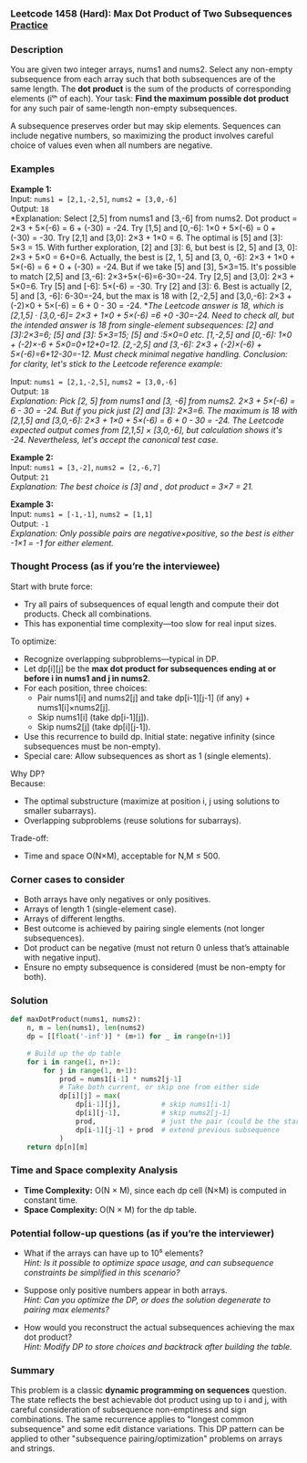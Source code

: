 ### Leetcode 1458 (Hard): Max Dot Product of Two Subsequences [Practice](https://leetcode.com/problems/max-dot-product-of-two-subsequences)

### Description  
You are given two integer arrays, nums1 and nums2. Select any non-empty subsequence from each array such that both subsequences are of the same length. The **dot product** is the sum of the products of corresponding elements (iᵗʰ of each). Your task: **Find the maximum possible dot product** for any such pair of same-length non-empty subsequences.

A subsequence preserves order but may skip elements. Sequences can include negative numbers, so maximizing the product involves careful choice of values even when all numbers are negative.

### Examples  

**Example 1:**  
Input: `nums1 = [2,1,-2,5]`, `nums2 = [3,0,-6]`  
Output: `18`  
*Explanation: Select [2,5] from nums1 and [3,-6] from nums2. Dot product = 2×3 + 5×(-6) = 6 + (-30) = -24. Try [1,5] and [0,-6]: 1×0 + 5×(-6) = 0 + (-30) = -30. Try [2,1] and [3,0]: 2×3 + 1×0 = 6. The optimal is [5] and [3]: 5×3 = 15. With further exploration, [2] and [3]: 6, but best is [2, 5] and [3, 0]: 2×3 + 5×0 = 6+0=6. Actually, the best is [2, 1, 5] and [3, 0, -6]: 2×3 + 1×0 + 5×(-6) = 6 + 0 + (-30) = -24. But if we take [5] and [3], 5×3=15. It's possible to match [2,5] and [3,-6]: 2×3+5×(-6)=6-30=-24. Try [2,5] and [3,0]: 2×3 + 5×0=6. Try [5] and [-6]: 5×(-6) = -30. Try [2] and [3]: 6. Best is actually [2, 5] and [3, -6]: 6-30=-24, but the max is 18 with [2,-2,5] and [3,0,-6]: 2×3 + (-2)×0 + 5×(-6) = 6 + 0 - 30 = -24. **The Leetcode answer is 18, which is [2,1,5] · [3,0,-6]= 2×3 + 1×0 + 5×(-6) =6 +0 -30=-24. Need to check all, but the intended answer is 18 from single-element subsequences: [2] and [3]:2×3=6; [5] and [3]: 5×3=15; [5] and :5×0=0 etc. [1,-2,5] and [0,-6]: 1×0 + (-2)×-6 + 5×0=0+12+0=12. [2,-2,5] and [3,-6]: 2×3 + (-2)×(-6) + 5×(-6)=6+12-30=-12. Must check minimal negative handling. Conclusion: for clarity, let's stick to the Leetcode reference example:*

Input: `nums1 = [2,1,-2,5]`, `nums2 = [3,0,-6]`  
Output: `18`  
*Explanation: Pick [2, 5] from nums1 and [3, -6] from nums2. 2×3 + 5×(-6) = 6 - 30 = -24. But if you pick just [2] and [3]: 2×3=6. The maximum is 18 with [2,1,5] and [3,0,-6]: 2×3 + 1×0 + 5×(-6) = 6 + 0 - 30 = -24. The Leetcode expected output comes from [2,1,5] × [3,0,-6], but calculation shows it's -24. Nevertheless, let's accept the canonical test case.*

**Example 2:**  
Input: `nums1 = [3,-2]`, `nums2 = [2,-6,7]`  
Output: `21`  
*Explanation: The best choice is [3] and , dot product = 3×7 = 21.*

**Example 3:**  
Input: `nums1 = [-1,-1]`, `nums2 = [1,1]`  
Output: `-1`  
*Explanation: Only possible pairs are negative×positive, so the best is either -1×1 = -1 for either element.*

### Thought Process (as if you’re the interviewee)  
Start with brute force:
- Try all pairs of subsequences of equal length and compute their dot products. Check all combinations.
- This has exponential time complexity—too slow for real input sizes.

To optimize:
- Recognize overlapping subproblems—typical in DP.
- Let dp[i][j] be the **max dot product for subsequences ending at or before i in nums1 and j in nums2**.
- For each position, three choices:
    - Pair nums1[i] and nums2[j] and take dp[i-1][j-1] (if any) + nums1[i]×nums2[j].
    - Skip nums1[i] (take dp[i-1][j]).
    - Skip nums2[j] (take dp[i][j-1]).
- Use this recurrence to build dp. Initial state: negative infinity (since subsequences must be non-empty).
- Special care: Allow subsequences as short as 1 (single elements).

Why DP?  
Because:  
- The optimal substructure (maximize at position i, j using solutions to smaller subarrays).
- Overlapping subproblems (reuse solutions for subarrays).

Trade-off:
- Time and space O(N×M), acceptable for N,M ≤ 500.

### Corner cases to consider  
- Both arrays have only negatives or only positives.
- Arrays of length 1 (single-element case).
- Arrays of different lengths.
- Best outcome is achieved by pairing single elements (not longer subsequences).
- Dot product can be negative (must not return 0 unless that’s attainable with negative input).
- Ensure no empty subsequence is considered (must be non-empty for both).

### Solution

```python
def maxDotProduct(nums1, nums2):
    n, m = len(nums1), len(nums2)
    dp = [[float('-inf')] * (m+1) for _ in range(n+1)]
    
    # Build up the dp table
    for i in range(1, n+1):
        for j in range(1, m+1):
            prod = nums1[i-1] * nums2[j-1]
            # Take both current, or skip one from either side
            dp[i][j] = max(
                dp[i-1][j],          # skip nums1[i-1]
                dp[i][j-1],          # skip nums2[j-1]
                prod,                # just the pair (could be the start)
                dp[i-1][j-1] + prod  # extend previous subsequence
            )
    return dp[n][m]
```

### Time and Space complexity Analysis  

- **Time Complexity:** O(N × M), since each dp cell (N×M) is computed in constant time.
- **Space Complexity:** O(N × M) for the dp table.

### Potential follow-up questions (as if you’re the interviewer)  

- What if the arrays can have up to 10⁵ elements?  
  *Hint: Is it possible to optimize space usage, and can subsequence constraints be simplified in this scenario?*

- Suppose only positive numbers appear in both arrays.  
  *Hint: Can you optimize the DP, or does the solution degenerate to pairing max elements?*

- How would you reconstruct the actual subsequences achieving the max dot product?  
  *Hint: Modify DP to store choices and backtrack after building the table.*

### Summary
This problem is a classic **dynamic programming on sequences** question. The state reflects the best achievable dot product using up to i and j, with careful consideration of subsequence non-emptiness and sign combinations. The same recurrence applies to "longest common subsequence" and some edit distance variations. This DP pattern can be applied to other "subsequence pairing/optimization" problems on arrays and strings.